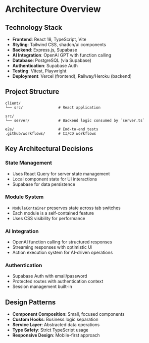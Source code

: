 
# Architecture Overview

## Technology Stack

- **Frontend**: React 18, TypeScript, Vite
- **Styling**: Tailwind CSS, shadcn/ui components
- **Backend**: Express.js, Supabase
- **AI Integration**: OpenAI GPT with function calling
- **Database**: PostgreSQL (via Supabase)
- **Authentication**: Supabase Auth
- **Testing**: Vitest, Playwright
- **Deployment**: Vercel (frontend), Railway/Heroku (backend)

## Project Structure

```
client/
└── src/                # React application

src/
└── server/             # Backend logic consumed by `server.ts`

e2e/                    # End-to-end tests
.github/workflows/      # CI/CD workflows
```

## Key Architectural Decisions

### State Management
- Uses React Query for server state management
- Local component state for UI interactions
- Supabase for data persistence

### Module System
- `ModuleContainer` preserves state across tab switches
- Each module is a self-contained feature
- Uses CSS visibility for performance

### AI Integration
- OpenAI function calling for structured responses
- Streaming responses with optimistic UI
- Action execution system for AI-driven operations

### Authentication
- Supabase Auth with email/password
- Protected routes with authentication context
- Session management built-in

## Design Patterns

- **Component Composition**: Small, focused components
- **Custom Hooks**: Business logic separation
- **Service Layer**: Abstracted data operations
- **Type Safety**: Strict TypeScript usage
- **Responsive Design**: Mobile-first approach
